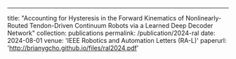 ---
title: "Accounting for Hysteresis in the Forward Kinematics of Nonlinearly-Routed Tendon-Driven Continuum Robots via a Learned Deep Decoder Network"
collection: publications
permalink: /publication/2024-ral
date: 2024-08-01
venue: 'IEEE Robotics and Automation Letters (RA-L)'
paperurl: 'http://brianygcho.github.io/files/ral2024.pdf'

